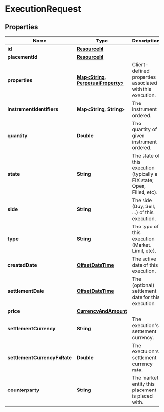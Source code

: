 

# ExecutionRequest

## Properties

Name | Type | Description | Notes
------------ | ------------- | ------------- | -------------
**id** | [**ResourceId**](ResourceId.md) |  | 
**placementId** | [**ResourceId**](ResourceId.md) |  | 
**properties** | [**Map&lt;String, PerpetualProperty&gt;**](PerpetualProperty.md) | Client-defined properties associated with this execution. |  [optional]
**instrumentIdentifiers** | **Map&lt;String, String&gt;** | The instrument ordered. | 
**quantity** | **Double** | The quantity of given instrument ordered. | 
**state** | **String** | The state of this execution (typically a FIX state; Open, Filled, etc). | 
**side** | **String** | The side (Buy, Sell, ...) of this execution. | 
**type** | **String** | The type of this execution (Market, Limit, etc). | 
**createdDate** | [**OffsetDateTime**](OffsetDateTime.md) | The active date of this execution. | 
**settlementDate** | [**OffsetDateTime**](OffsetDateTime.md) | The (optional) settlement date for this execution |  [optional]
**price** | [**CurrencyAndAmount**](CurrencyAndAmount.md) |  | 
**settlementCurrency** | **String** | The execution&#39;s settlement currency. | 
**settlementCurrencyFxRate** | **Double** | The exectuion&#39;s settlement currency rate. | 
**counterparty** | **String** | The market entity this placement is placed with. | 



